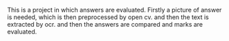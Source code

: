 This is a project in which answers are evaluated. Firstly a picture of answer is needed, which is then preprocessed by open cv. and then the text is extracted by ocr. and then the answers are compared and marks are evaluated.